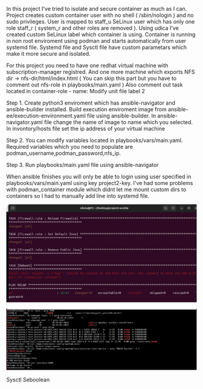 In this project I've tried to isolate and secure container as much as I can.
Project creates custom container user with no shell ( /sbin/nologin ) and no sudo privileges.
User is mapped to staff_u SeLinux user which has only one role staff_r ( system_r and other roles are removed ).
Using udica I've created custom SeLinux label which container is using.
Container is running in non root enviroment using podman and starts automatically from user systemd file.
Systemd file and Sysctl file have custom parametars which make it more secure and isolated.



For this project you need to have one redhat virtual machine with subscription-manager registred.
And one more machine which exports NFS dir -> nfs-dir/html/index.html ( You can skip this part but you have to comment out nfs-role in playbooks/main.yaml )
Also comment out task located in container-role - name: Modify unit file label 2 



Step 1.
Create python3 enviroment which has ansible-navigator and ansible-builder installed.
Build execution enviroment image from ansible-ee/execution-environment.yaml file using ansible-builder.
In ansible-navigator.yaml file change the name of image to name which you selected.
In invontory/hosts file set the ip address of your virtual machine


Step 2.
You can modify variables located in playbooks/vars/main.yaml.
Required variables which you need to populate are podman_username,podman_password,nfs_ip.


Step 3.
Run playbooks/main.yaml file using ansible-navigator


When ansible finishes you will only be able to login using user specified in playbooks/vars/main.yaml using key project2-key.
I've had some problems with podman_container module which didnt let me mount custom dirs to containers so I had to manually add line into systemd file.



![Alt text](images/ansible.png)

![Alt text](images/server.png)



Sysctl
Seboolean
